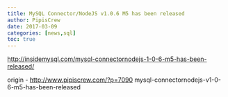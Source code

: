```yaml
---
title: MySQL Connector/NodeJS v1.0.6 M5 has been released
author: PipisCrew
date: 2017-03-09
categories: [news,sql]
toc: true
---
```


http://insidemysql.com/mysql-connectornodejs-1-0-6-m5-has-been-released/

origin - http://www.pipiscrew.com/?p=7090 mysql-connectornodejs-v1-0-6-m5-has-been-released
